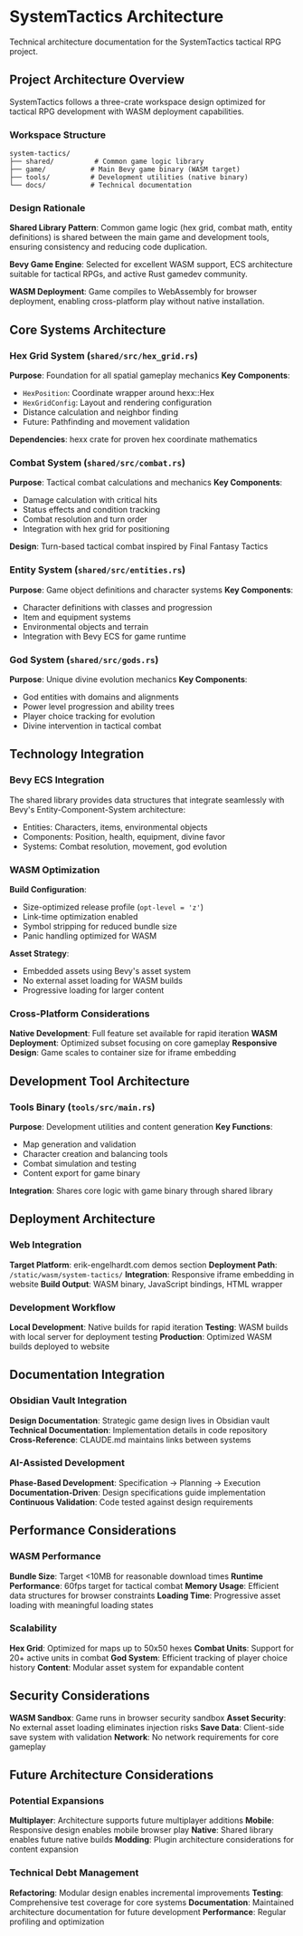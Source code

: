 # SystemTactics Architecture

Technical architecture documentation for the SystemTactics tactical RPG project.

## Project Architecture Overview

SystemTactics follows a three-crate workspace design optimized for tactical RPG development with WASM deployment capabilities.

### Workspace Structure

```
system-tactics/
├── shared/          # Common game logic library
├── game/           # Main Bevy game binary (WASM target)
├── tools/          # Development utilities (native binary)
└── docs/           # Technical documentation
```

### Design Rationale

**Shared Library Pattern**: Common game logic (hex grid, combat math, entity definitions) is shared between the main game and development tools, ensuring consistency and reducing code duplication.

**Bevy Game Engine**: Selected for excellent WASM support, ECS architecture suitable for tactical RPGs, and active Rust gamedev community.

**WASM Deployment**: Game compiles to WebAssembly for browser deployment, enabling cross-platform play without native installation.

## Core Systems Architecture

### Hex Grid System (`shared/src/hex_grid.rs`)

**Purpose**: Foundation for all spatial gameplay mechanics
**Key Components**:
- `HexPosition`: Coordinate wrapper around hexx::Hex
- `HexGridConfig`: Layout and rendering configuration
- Distance calculation and neighbor finding
- Future: Pathfinding and movement validation

**Dependencies**: hexx crate for proven hex coordinate mathematics

### Combat System (`shared/src/combat.rs`)

**Purpose**: Tactical combat calculations and mechanics
**Key Components**:
- Damage calculation with critical hits
- Status effects and condition tracking
- Combat resolution and turn order
- Integration with hex grid for positioning

**Design**: Turn-based tactical combat inspired by Final Fantasy Tactics

### Entity System (`shared/src/entities.rs`)

**Purpose**: Game object definitions and character systems
**Key Components**:
- Character definitions with classes and progression
- Item and equipment systems
- Environmental objects and terrain
- Integration with Bevy ECS for game runtime

### God System (`shared/src/gods.rs`)

**Purpose**: Unique divine evolution mechanics
**Key Components**:
- God entities with domains and alignments
- Power level progression and ability trees
- Player choice tracking for evolution
- Divine intervention in tactical combat

## Technology Integration

### Bevy ECS Integration

The shared library provides data structures that integrate seamlessly with Bevy's Entity-Component-System architecture:

- Entities: Characters, items, environmental objects
- Components: Position, health, equipment, divine favor
- Systems: Combat resolution, movement, god evolution

### WASM Optimization

**Build Configuration**:
- Size-optimized release profile (`opt-level = 'z'`)
- Link-time optimization enabled
- Symbol stripping for reduced bundle size
- Panic handling optimized for WASM

**Asset Strategy**:
- Embedded assets using Bevy's asset system
- No external asset loading for WASM builds
- Progressive loading for larger content

### Cross-Platform Considerations

**Native Development**: Full feature set available for rapid iteration
**WASM Deployment**: Optimized subset focusing on core gameplay
**Responsive Design**: Game scales to container size for iframe embedding

## Development Tool Architecture

### Tools Binary (`tools/src/main.rs`)

**Purpose**: Development utilities and content generation
**Key Functions**:
- Map generation and validation
- Character creation and balancing tools
- Combat simulation and testing
- Content export for game binary

**Integration**: Shares core logic with game binary through shared library

## Deployment Architecture

### Web Integration

**Target Platform**: erik-engelhardt.com demos section
**Deployment Path**: `/static/wasm/system-tactics/`
**Integration**: Responsive iframe embedding in website
**Build Output**: WASM binary, JavaScript bindings, HTML wrapper

### Development Workflow

**Local Development**: Native builds for rapid iteration
**Testing**: WASM builds with local server for deployment testing
**Production**: Optimized WASM builds deployed to website

## Documentation Integration

### Obsidian Vault Integration

**Design Documentation**: Strategic game design lives in Obsidian vault
**Technical Documentation**: Implementation details in code repository
**Cross-Reference**: CLAUDE.md maintains links between systems

### AI-Assisted Development

**Phase-Based Development**: Specification → Planning → Execution
**Documentation-Driven**: Design specifications guide implementation
**Continuous Validation**: Code tested against design requirements

## Performance Considerations

### WASM Performance

**Bundle Size**: Target <10MB for reasonable download times
**Runtime Performance**: 60fps target for tactical combat
**Memory Usage**: Efficient data structures for browser constraints
**Loading Time**: Progressive asset loading with meaningful loading states

### Scalability

**Hex Grid**: Optimized for maps up to 50x50 hexes
**Combat Units**: Support for 20+ active units in combat
**God System**: Efficient tracking of player choice history
**Content**: Modular asset system for expandable content

## Security Considerations

**WASM Sandbox**: Game runs in browser security sandbox
**Asset Security**: No external asset loading eliminates injection risks
**Save Data**: Client-side save system with validation
**Network**: No network requirements for core gameplay

## Future Architecture Considerations

### Potential Expansions

**Multiplayer**: Architecture supports future multiplayer additions
**Mobile**: Responsive design enables mobile browser play
**Native**: Shared library enables future native builds
**Modding**: Plugin architecture considerations for content expansion

### Technical Debt Management

**Refactoring**: Modular design enables incremental improvements
**Testing**: Comprehensive test coverage for core systems
**Documentation**: Maintained architecture documentation for future development
**Performance**: Regular profiling and optimization